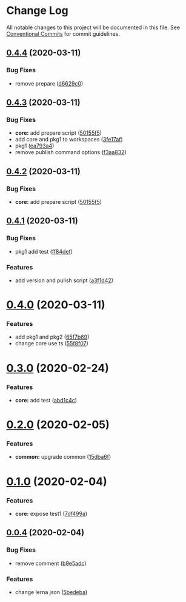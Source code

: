 # Change Log

All notable changes to this project will be documented in this file.
See [Conventional Commits](https://conventionalcommits.org) for commit guidelines.

## [0.4.4](https://github.com/why520crazy/ts-mono/compare/v0.4.3...v0.4.4) (2020-03-11)


### Bug Fixes

* remove prepare ([d6629c0](https://github.com/why520crazy/ts-mono/commit/d6629c0f47aa12b6e15fe1f307cdea27b656d518))





## [0.4.3](https://github.com/why520crazy/ts-mono/compare/v0.4.1...v0.4.3) (2020-03-11)


### Bug Fixes

* **core:** add prepare script ([50155f5](https://github.com/why520crazy/ts-mono/commit/50155f51788a6c9880765314116f5b67e5ff654b))
* add core and pkg1 to workspaces ([3fe17af](https://github.com/why520crazy/ts-mono/commit/3fe17af934a24811fea05963de765932f0a546dd))
* pkg1 ([ea793a4](https://github.com/why520crazy/ts-mono/commit/ea793a48a4a578120f0215b78336eb9988a4e2a4))
* remove publish command options ([f3aa832](https://github.com/why520crazy/ts-mono/commit/f3aa8326e2564c2fbd4761aef621bc6ce76ee333))





## [0.4.2](https://github.com/why520crazy/ts-mono/compare/v0.4.1...v0.4.2) (2020-03-11)


### Bug Fixes

* **core:** add prepare script ([50155f5](https://github.com/why520crazy/ts-mono/commit/50155f51788a6c9880765314116f5b67e5ff654b))





## [0.4.1](https://github.com/why520crazy/ts-mono/compare/v0.4.0...v0.4.1) (2020-03-11)


### Bug Fixes

* pkg1 add test ([ff84def](https://github.com/why520crazy/ts-mono/commit/ff84def44f7dede94208b2578510418baf87a00a))


### Features

* add version and pulish script ([a3f1d42](https://github.com/why520crazy/ts-mono/commit/a3f1d4233cfb8295462ee85c17dc3ececafc6a4e))





# [0.4.0](https://github.com/why520crazy/ts-mono/compare/v0.3.0...v0.4.0) (2020-03-11)


### Features

* add pkg1 and pkg2 ([65f7b69](https://github.com/why520crazy/ts-mono/commit/65f7b690807e20bbbdea829c69393a5af4fd2254))
* change core use ts ([55f8f07](https://github.com/why520crazy/ts-mono/commit/55f8f0740aa656274b742703356c47e57eb01bab))





# [0.3.0](https://github.com/why520crazy/ts-mono/compare/v0.2.0...v0.3.0) (2020-02-24)


### Features

* **core:** add test ([abd1c4c](https://github.com/why520crazy/ts-mono/commit/abd1c4c769f648388edb22f24dd2e4ab8d675d1b))





# [0.2.0](https://github.com/why520crazy/ts-mono/compare/v0.1.0...v0.2.0) (2020-02-05)


### Features

* **common:** upgrade common ([15dba6f](https://github.com/why520crazy/ts-mono/commit/15dba6fc8e475a0c355280cdb65b22af2f2ab4f2))





# [0.1.0](https://github.com/why520crazy/ts-mono/compare/v0.0.5...v0.1.0) (2020-02-04)


### Features

* **core:** expose test1 ([7df499a](https://github.com/why520crazy/ts-mono/commit/7df499a8ff698fdb57432ee9e0016f9a8b0e8a9e))





## [0.0.4](https://github.com/why520crazy/ts-mono/compare/v0.0.3...v0.0.4) (2020-02-04)


### Bug Fixes

* remove comment ([b9e5adc](https://github.com/why520crazy/ts-mono/commit/b9e5adcc56169e4017225fb570f9465564b63c6f))


### Features

* change  lerna json ([5bedeba](https://github.com/why520crazy/ts-mono/commit/5bedeba9cabfb6002231b0d88c8480afde5b0756))
